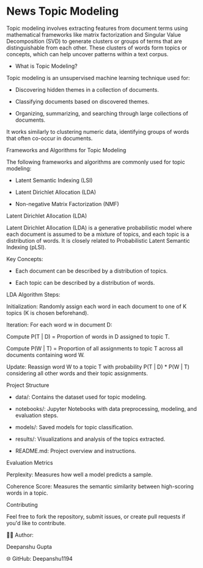# News Topic Modeling

Topic modeling involves extracting features from document terms using mathematical frameworks like matrix factorization and Singular Value Decomposition (SVD) to generate clusters or groups of terms that are distinguishable from each other. These clusters of words form topics or concepts, which can help uncover patterns within a text corpus.

- What is Topic Modeling?

Topic modeling is an unsupervised machine learning technique used for:

* Discovering hidden themes in a collection of documents.

* Classifying documents based on discovered themes.

* Organizing, summarizing, and searching through large collections of documents.

It works similarly to clustering numeric data, identifying groups of words that often co-occur in documents.

Frameworks and Algorithms for Topic Modeling

The following frameworks and algorithms are commonly used for topic modeling:

* Latent Semantic Indexing (LSI)

* Latent Dirichlet Allocation (LDA)

* Non-negative Matrix Factorization (NMF)

Latent Dirichlet Allocation (LDA)

Latent Dirichlet Allocation (LDA) is a generative probabilistic model where each document is assumed to be a mixture of topics, and each topic is a distribution of words. It is closely related to Probabilistic Latent Semantic Indexing (pLSI).

Key Concepts:

* Each document can be described by a distribution of topics.

* Each topic can be described by a distribution of words.

LDA Algorithm Steps:

Initialization: Randomly assign each word in each document to one of K topics (K is chosen beforehand).

Iteration: For each word w in document D:

Compute P(T | D) = Proportion of words in D assigned to topic T.

Compute P(W | T) = Proportion of all assignments to topic T across all documents containing word W.

Update: Reassign word W to a topic T with probability P(T | D) * P(W | T) considering all other words and their topic assignments.

Project Structure

* data/: Contains the dataset used for topic modeling.

* notebooks/: Jupyter Notebooks with data preprocessing, modeling, and evaluation steps.

* models/: Saved models for topic classification.

* results/: Visualizations and analysis of the topics extracted.

* README.md: Project overview and instructions.

Evaluation Metrics

Perplexity: Measures how well a model predicts a sample.

Coherence Score: Measures the semantic similarity between high-scoring words in a topic.

Contributing

Feel free to fork the repository, submit issues, or create pull requests if you'd like to contribute.

🧑‍💻 Author:

Deepanshu Gupta

🌐 GitHub: Deepanshu1194
